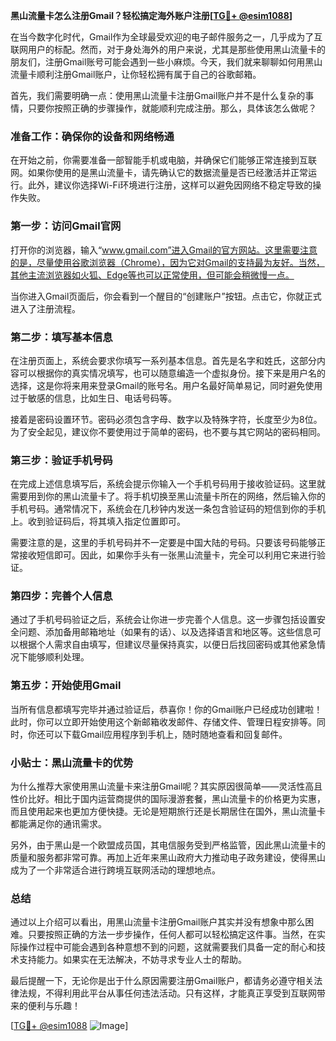 **黑山流量卡怎么注册Gmail？轻松搞定海外账户注册[[TG💪+ @esim1088](https://t.me/s/esim1088)]**

在当今数字化时代，Gmail作为全球最受欢迎的电子邮件服务之一，几乎成为了互联网用户的标配。然而，对于身处海外的用户来说，尤其是那些使用黑山流量卡的朋友们，注册Gmail账号可能会遇到一些小麻烦。今天，我们就来聊聊如何用黑山流量卡顺利注册Gmail账户，让你轻松拥有属于自己的谷歌邮箱。

首先，我们需要明确一点：使用黑山流量卡注册Gmail账户并不是什么复杂的事情，只要你按照正确的步骤操作，就能顺利完成注册。那么，具体该怎么做呢？

### 准备工作：确保你的设备和网络畅通

在开始之前，你需要准备一部智能手机或电脑，并确保它们能够正常连接到互联网。如果你使用的是黑山流量卡，请先确认它的数据流量是否已经激活并正常运行。此外，建议你选择Wi-Fi环境进行注册，这样可以避免因网络不稳定导致的操作失败。

### 第一步：访问Gmail官网

打开你的浏览器，输入“www.gmail.com”进入Gmail的官方网站。这里需要注意的是，尽量使用谷歌浏览器（Chrome），因为它对Gmail的支持最为友好。当然，其他主流浏览器如火狐、Edge等也可以正常使用，但可能会稍微慢一点。

当你进入Gmail页面后，你会看到一个醒目的“创建账户”按钮。点击它，你就正式进入了注册流程。

### 第二步：填写基本信息

在注册页面上，系统会要求你填写一系列基本信息。首先是名字和姓氏，这部分内容可以根据你的真实情况填写，也可以随意编造一个虚拟身份。接下来是用户名的选择，这是你将来用来登录Gmail的账号名。用户名最好简单易记，同时避免使用过于敏感的信息，比如生日、电话号码等。

接着是密码设置环节。密码必须包含字母、数字以及特殊字符，长度至少为8位。为了安全起见，建议你不要使用过于简单的密码，也不要与其它网站的密码相同。

### 第三步：验证手机号码

在完成上述信息填写后，系统会提示你输入一个手机号码用于接收验证码。这里就需要用到你的黑山流量卡了。将手机切换至黑山流量卡所在的网络，然后输入你的手机号码。通常情况下，系统会在几秒钟内发送一条包含验证码的短信到你的手机上。收到验证码后，将其填入指定位置即可。

需要注意的是，这里的手机号码并不一定要是中国大陆的号码。只要该号码能够正常接收短信即可。因此，如果你手头有一张黑山流量卡，完全可以利用它来进行验证。

### 第四步：完善个人信息

通过了手机号码验证之后，系统会让你进一步完善个人信息。这一步骤包括设置安全问题、添加备用邮箱地址（如果有的话）、以及选择语言和地区等。这些信息可以根据个人需求自由填写，但建议尽量保持真实，以便日后找回密码或其他紧急情况下能够顺利处理。

### 第五步：开始使用Gmail

当所有信息都填写完毕并通过验证后，恭喜你！你的Gmail账户已经成功创建啦！此时，你可以立即开始使用这个新邮箱收发邮件、存储文件、管理日程安排等。同时，你还可以下载Gmail应用程序到手机上，随时随地查看和回复邮件。

### 小贴士：黑山流量卡的优势

为什么推荐大家使用黑山流量卡来注册Gmail呢？其实原因很简单——灵活性高且性价比好。相比于国内运营商提供的国际漫游套餐，黑山流量卡的价格更为实惠，而且使用起来也更加方便快捷。无论是短期旅行还是长期居住在国外，黑山流量卡都能满足你的通讯需求。

另外，由于黑山是一个欧盟成员国，其电信服务受到严格监管，因此黑山流量卡的质量和服务都非常可靠。再加上近年来黑山政府大力推动电子政务建设，使得黑山成为了一个非常适合进行跨境互联网活动的理想地点。

### 总结

通过以上介绍可以看出，用黑山流量卡注册Gmail账户其实并没有想象中那么困难。只要按照正确的方法一步步操作，任何人都可以轻松搞定这件事。当然，在实际操作过程中可能会遇到各种意想不到的问题，这就需要我们具备一定的耐心和技术支持能力。如果实在无法解决，不妨寻求专业人士的帮助。

最后提醒一下，无论你是出于什么原因需要注册Gmail账户，都请务必遵守相关法律法规，不得利用此平台从事任何违法活动。只有这样，才能真正享受到互联网带来的便利与乐趣！

[[TG💪+ @esim1088](https://t.me/s/esim1088) ![Image](https://i.postimg.cc/4NQfJmqS/Snipaste-2025-05-13-00-14-12.png)]